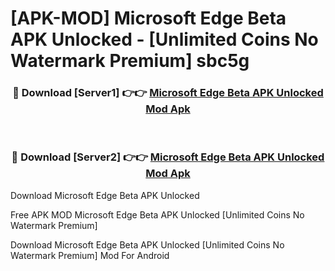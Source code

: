 # [APK-MOD] Microsoft Edge Beta APK Unlocked - [Unlimited Coins No Watermark Premium] sbc5g



<div align="center">
<h3>🔴 Download [Server1] 👉👉 <a href="https://momento.my/?title=Microsoft_Edge_Beta_APK_Unlocked">Microsoft Edge Beta APK Unlocked Mod Apk</a></h3><br>

<h3>🔴 Download [Server2] 👉👉 <a href="https://momento.my/?title=Microsoft_Edge_Beta_APK_Unlocked">Microsoft Edge Beta APK Unlocked Mod Apk</a></h3>
</div>



Download Microsoft Edge Beta APK Unlocked 

Free APK MOD Microsoft Edge Beta APK Unlocked [Unlimited Coins No Watermark Premium]

Download Microsoft Edge Beta APK Unlocked [Unlimited Coins No Watermark Premium] Mod For Android
